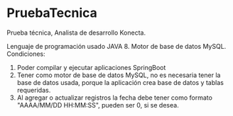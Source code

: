 # PruebaTecnica
Prueba técnica, Analista de desarrollo Konecta.

Lenguaje de programación usado JAVA 8.
Motor de base de datos MySQL.
Condiciones:

1. Poder compilar y ejecutar aplicaciones SpringBoot
2. Tener como motor de base de datos MySQL, no es necesaria tener la base de datos usada, porque la aplicación crea base de datos y tablas requeridas.
3. Al agregar o actualizar registros la fecha debe tener como formato "AAAA/MM/DD HH:MM:SS", pueden ser 0, si se desea.
